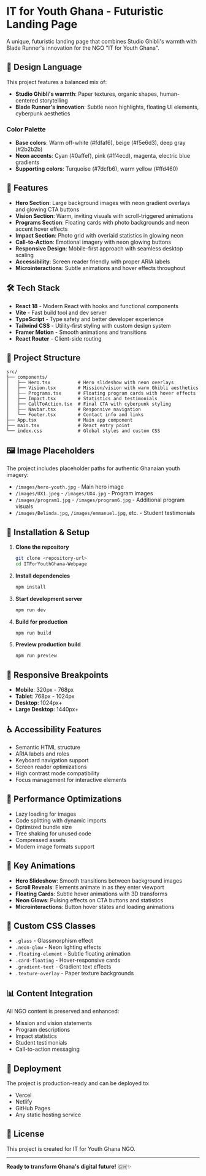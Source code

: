 # IT for Youth Ghana - Futuristic Landing Page

A unique, futuristic landing page that combines Studio Ghibli's warmth with Blade Runner's innovation for the NGO "IT for Youth Ghana".

## 🎨 Design Language

This project features a balanced mix of:
- **Studio Ghibli's warmth**: Paper textures, organic shapes, human-centered storytelling
- **Blade Runner's innovation**: Subtle neon highlights, floating UI elements, cyberpunk aesthetics

### Color Palette
- **Base colors**: Warm off-white (#fdfaf6), beige (#f5e6d3), deep gray (#2b2b2b)
- **Neon accents**: Cyan (#0affef), pink (#ff4ecd), magenta, electric blue gradients
- **Supporting colors**: Turquoise (#7dcfb6), warm yellow (#ffd460)

## 🚀 Features

- **Hero Section**: Large background images with neon gradient overlays and glowing CTA buttons
- **Vision Section**: Warm, inviting visuals with scroll-triggered animations
- **Programs Section**: Floating cards with photo backgrounds and neon accent hover effects
- **Impact Section**: Photo grid with overlaid statistics in glowing neon
- **Call-to-Action**: Emotional imagery with neon glowing buttons
- **Responsive Design**: Mobile-first approach with seamless desktop scaling
- **Accessibility**: Screen reader friendly with proper ARIA labels
- **Microinteractions**: Subtle animations and hover effects throughout

## 🛠 Tech Stack

- **React 18** - Modern React with hooks and functional components
- **Vite** - Fast build tool and dev server
- **TypeScript** - Type safety and better developer experience
- **Tailwind CSS** - Utility-first styling with custom design system
- **Framer Motion** - Smooth animations and transitions
- **React Router** - Client-side routing

## 📁 Project Structure

```
src/
├── components/
│   ├── Hero.tsx          # Hero slideshow with neon overlays
│   ├── Vision.tsx        # Mission/vision with warm Ghibli aesthetics
│   ├── Programs.tsx      # Floating program cards with hover effects
│   ├── Impact.tsx        # Statistics and testimonials
│   ├── CallToAction.tsx  # Final CTA with cyberpunk styling
│   ├── Navbar.tsx        # Responsive navigation
│   └── Footer.tsx        # Contact info and links
├── App.tsx               # Main app component
├── main.tsx              # React entry point
└── index.css             # Global styles and custom CSS
```

## 🖼 Image Placeholders

The project includes placeholder paths for authentic Ghanaian youth imagery:

- `/images/hero-youth.jpg` - Main hero image
- `/images/UX1.jpeg` - `/images/UX4.jpg` - Program images
- `/images/program1.jpg` - `/images/program6.jpg` - Additional program visuals
- `/images/Belinda.jpg`, `/images/emmanuel.jpg`, etc. - Student testimonials

## 🔧 Installation & Setup

1. **Clone the repository**
   ```bash
   git clone <repository-url>
   cd ITForYouthGhana-Webpage
   ```

2. **Install dependencies**
   ```bash
   npm install
   ```

3. **Start development server**
   ```bash
   npm run dev
   ```

4. **Build for production**
   ```bash
   npm run build
   ```

5. **Preview production build**
   ```bash
   npm run preview
   ```

## 📱 Responsive Breakpoints

- **Mobile**: 320px - 768px
- **Tablet**: 768px - 1024px
- **Desktop**: 1024px+
- **Large Desktop**: 1440px+

## ♿ Accessibility Features

- Semantic HTML structure
- ARIA labels and roles
- Keyboard navigation support
- Screen reader optimizations
- High contrast mode compatibility
- Focus management for interactive elements

## 🎯 Performance Optimizations

- Lazy loading for images
- Code splitting with dynamic imports
- Optimized bundle size
- Tree shaking for unused code
- Compressed assets
- Modern image formats support

## 🌟 Key Animations

- **Hero Slideshow**: Smooth transitions between background images
- **Scroll Reveals**: Elements animate in as they enter viewport
- **Floating Cards**: Subtle hover animations with 3D transforms
- **Neon Glows**: Pulsing effects on CTA buttons and statistics
- **Microinteractions**: Button hover states and loading animations

## 🎨 Custom CSS Classes

- `.glass` - Glassmorphism effect
- `.neon-glow` - Neon lighting effects
- `.floating-element` - Subtle floating animation
- `.card-floating` - Hover-responsive cards
- `.gradient-text` - Gradient text effects
- `.texture-overlay` - Paper texture backgrounds

## 📊 Content Integration

All NGO content is preserved and enhanced:
- Mission and vision statements
- Program descriptions
- Impact statistics
- Student testimonials
- Call-to-action messaging

## 🔗 Deployment

The project is production-ready and can be deployed to:
- Vercel
- Netlify
- GitHub Pages
- Any static hosting service

## 📝 License

This project is created for IT for Youth Ghana NGO.

---

**Ready to transform Ghana's digital future!** 🇬🇭✨
